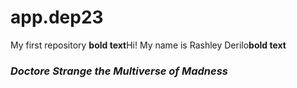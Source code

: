 # app.dep23
My first repository 
**bold text**Hi! My name is Rashley Derilo**bold text**
### *Doctore Strange the Multiverse of Madness*

